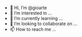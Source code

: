 - 👋 Hi, I’m @gioarte
- 👀 I’m interested in ...
- 🌱 I’m currently learning ...
- 💞️ I’m looking to collaborate on ...
- 📫 How to reach me ...

<!---
gioarte/gioarte is a ✨ special ✨ repository because its `README.md` (this file) appears on your GitHub profile.
You can click the Preview link to take a look at your changes.
--->

